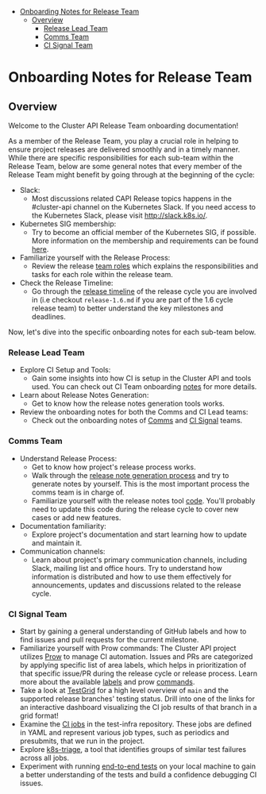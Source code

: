<!-- START doctoc generated TOC please keep comment here to allow auto update -->
<!-- DON'T EDIT THIS SECTION, INSTEAD RE-RUN doctoc TO UPDATE -->

- [Onboarding Notes for Release Team](#onboarding-notes-for-release-team)
  - [Overview](#overview)
    - [Release Lead Team](#release-lead-team)
    - [Comms Team](#comms-team)
    - [CI Signal Team](#ci-signal-team)

<!-- END doctoc generated TOC please keep comment here to allow auto update -->

# Onboarding Notes for Release Team

## Overview

Welcome to the Cluster API Release Team onboarding documentation!

As a member of the Release Team, you play a crucial role in helping to ensure project releases
are delivered smoothly and in a timely manner. While there are specific responsibilities for each sub-team within
the Release Team, below are some general notes that every member of the Release Team might benefit by going 
through at the beginning of the cycle:

- Slack:
    - Most discussions related CAPI Release topics happens in the #cluster-api channel on the Kubernetes Slack. If you need access to the Kubernetes Slack, please visit http://slack.k8s.io/.
- Kubernetes SIG membership:
    -  Try to become an official member of the Kubernetes SIG, if possible. More information on the membership and requirements can be found [here](https://github.com/kubernetes-sigs/cluster-api/blob/main/docs/release/release-team.md#cluster-api-release-team-vs-kuberneteskubernetes-sig-membership).
- Familiarize yourself with the Release Process:
    - Review the release [team roles](../release/release-team.md#team-roles) which explains the responsibilities and tasks for each role within the release team.
- Check the Release Timeline:
    - Go through the [release timeline](../release/releases) of the release cycle you are involved in (i.e checkout `release-1.6.md` if you are part of the 1.6 cycle release team) to better understand the key milestones and deadlines.

Now, let's dive into the specific onboarding notes for each sub-team below.

### Release Lead Team

- Explore CI Setup and Tools:
    - Gain some insights into how CI is setup in the Cluster API and tools used. You can check out CI Team onboarding [notes](#ci-signal-team) for more details.
- Learn about Release Notes Generation:
    - Get to know how the release notes generation tools works.
- Review the onboarding notes for both the Comms and CI Lead teams:
    - Check out the onboarding notes of [Comms](#comms-team) and [CI Signal](#ci-signal-team) teams.

### Comms Team

- Understand Release Process: 
    - Get to know how project's release process works.
    - Walk through the [release note generation process](../release/role-handbooks/communications/README.md#create-pr-for-release-notes) and try to generate notes by yourself. This is the most important process the comms team is in charge of.
    - Familiarize yourself with the release notes tool [code](https://github.com/kubernetes-sigs/cluster-api/tree/main/hack/tools/release). You'll probably need to update this code during the release cycle to cover new cases or add new features.
- Documentation familiarity:
    - Explore project's documentation and start learning how to update and maintain it.
- Communication channels:
    - Learn about project's primary communication channels, including Slack, mailing list and office hours. Try to understand how information is distributed and how to use them effectively for announcements, updates and discussions related to the release cycle.

### CI Signal Team

- Start by gaining a general understanding of GitHub labels and how to find issues and pull requests for the current milestone.
- Familiarize yourself with Prow commands: The Cluster API project utilizes [Prow](https://docs.prow.k8s.io/docs/overview/) to manage CI automation. Issues and PRs are categorized by applying specific list of area labels, which helps in prioritization of that specific issue/PR during the release cycle or release process. Learn more about the available [labels](https://github.com/kubernetes/test-infra/blob/master/label_sync/labels.md#labels-that-apply-to-kubernetes-sigscluster-api-for-both-issues-and-prs) and prow [commands](https://prow.k8s.io/command-help).
- Take a look at [TestGrid](https://testgrid.k8s.io/cluster-api-core) for a high level overview of `main` and the supported release branches' testing status.  Drill into one of the links for an interactive dashboard visualizing the CI job results of that branch in a grid format!
- Examine the [CI jobs](https://github.com/kubernetes/test-infra/tree/master/config/jobs/kubernetes-sigs/cluster-api) in the test-infra repository. These jobs are defined in YAML and represent various job types, such as periodics and presubmits, that we run in the project.
- Explore [k8s-triage](https://storage.googleapis.com/k8s-triage/index.html?job=periodic-cluster-api-*), a tool that identifies groups of similar test failures across all jobs.
- Experiment with running [end-to-end tests](https://cluster-api.sigs.k8s.io/developer/core/testing#running-the-end-to-end-tests-locally) on your local machine to gain a better understanding of the tests and build a confidence debugging CI issues.